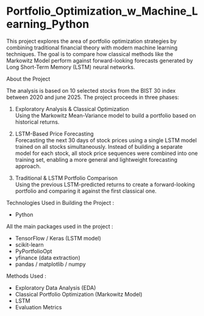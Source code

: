 # Portfolio_Optimization_w_Machine_Learning_Python

This project explores the area of portfolio optimization strategies by combining traditional financial theory with modern machine learning techniques. The goal is to compare how classical methods like the Markowitz Model perform against forward-looking forecasts generated by Long Short-Term Memory (LSTM) neural networks.

About the Project

The analysis is based on 10 selected stocks from the BIST 30 index between 2020 and june 2025. The project proceeds in three phases:

1. Exploratory Analysis & Classical Optimization  
   Using the Markowitz Mean-Variance model to build a portfolio based on historical returns.

2. LSTM-Based Price Forecasting  
   Forecasting the next 30 days of stock prices using a single LSTM model trained on all stocks simultaneously. Instead of building a separate model for each stock, all stock price sequences were combined into one training set, enabling a more general and lightweight forecasting approach.

3. Traditional & LSTM Portfolio Comparison   
   Using the previous LSTM-predicted returns to create a forward-looking portfolio and comparing it against the first classical one.

Technologies Used in Building the Project :
+ Python

All the main packages used in the project : 
- TensorFlow / Keras (LSTM model)
- scikit-learn
- PyPortfolioOpt
- yfinance (data extraction)
- pandas / matplotlib / numpy

Methods Used :
- Exploratory Data Analysis (EDA)
- Classical Portfolio Optimization (Markowitz Model)
- LSTM
- Evaluation Metrics

